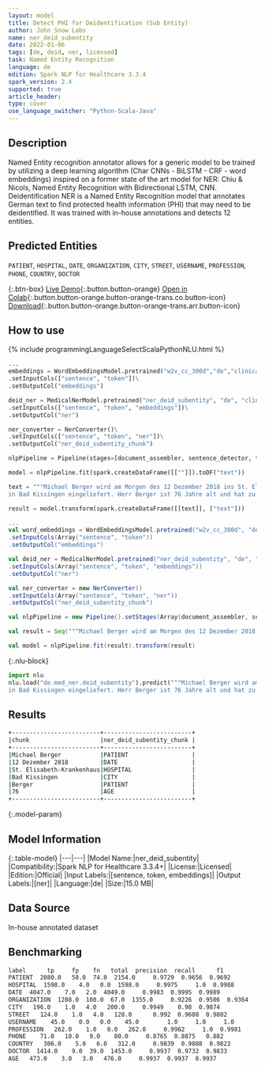 ```yaml
---
layout: model
title: Detect PHI for Deidentification (Sub Entity)
author: John Snow Labs
name: ner_deid_subentity
date: 2022-01-06
tags: [de, deid, ner, licensed]
task: Named Entity Recognition
language: de
edition: Spark NLP for Healthcare 3.3.4
spark_version: 2.4
supported: true
article_header:
type: cover
use_language_switcher: "Python-Scala-Java"
---
```



## Description


Named Entity recognition annotator allows for a generic model to be trained by utilizing a deep learning algorithm (Char CNNs - BiLSTM - CRF - word embeddings) inspired on a former state of the art model for NER: Chiu & Nicols, Named Entity Recognition with Bidirectional LSTM, CNN. Deidentification NER is a Named Entity Recognition model that annotates German text to find protected health information (PHI) that may need to be deidentified. It was trained with in-house annotations and detects 12 entities.


## Predicted Entities


`PATIENT`, `HOSPITAL`, `DATE`, `ORGANIZATION`, `CITY`, `STREET`, `USERNAME`, `PROFESSION`, `PHONE`, `COUNTRY`, `DOCTOR`


{:.btn-box}
[Live Demo](https://demo.johnsnowlabs.com/healthcare/NER_DEID_DE){:.button.button-orange}
[Open in Colab](https://github.com/JohnSnowLabs/spark-nlp-workshop/blob/master/tutorials/Certification_Trainings/Healthcare/4.1.Clinical_Deidentification_in_German.ipynb){:.button.button-orange.button-orange-trans.co.button-icon}
[Download](https://s3.amazonaws.com/auxdata.johnsnowlabs.com/clinical/models/ner_deid_subentity_de_3.3.4_2.4_1641460993460.zip){:.button.button-orange.button-orange-trans.arr.button-icon}


## How to use






<div class="tabs-box" markdown="1">
{% include programmingLanguageSelectScalaPythonNLU.html %}

```python
...
embeddings = WordEmbeddingsModel.pretrained("w2v_cc_300d","de","clinical/models")\
.setInputCols(["sentence", "token"])\
.setOutputCol("embeddings")

deid_ner = MedicalNerModel.pretrained("ner_deid_subentity", "de", "clinical/models")\
.setInputCols(["sentence", "token", "embeddings"])\
.setOutputCol("ner")

ner_converter = NerConverter()\
.setInputCols(["sentence", "token", "ner"])\
.setOutputCol("ner_deid_subentity_chunk")

nlpPipeline = Pipeline(stages=[document_assembler, sentence_detector, tokenizer, word_embeddings, deid_ner, ner_converter])

model = nlpPipeline.fit(spark.createDataFrame([[""]]).toDF("text"))

text = """Michael Berger wird am Morgen des 12 Dezember 2018 ins St. Elisabeth-Krankenhaus
in Bad Kissingen eingeliefert. Herr Berger ist 76 Jahre alt und hat zu viel Wasser in den Beinen."""

result = model.transform(spark.createDataFrame([[text]], ["text"]))
```
```scala
...
val word_embeddings = WordEmbeddingsModel.pretrained("w2v_cc_300d", "de", "clinical/models")
.setInputCols(Array("sentence", "token"))
.setOutputCol("embeddings")

val deid_ner = MedicalNerModel.pretrained("ner_deid_subentity", "de", "clinical/models") 
.setInputCols(Array("sentence", "token", "embeddings")) 
.setOutputCol("ner")

val ner_converter = new NerConverter()
.setInputCols(Array("sentence", "token", "ner"))
.setOutputCol("ner_deid_subentity_chunk")

val nlpPipeline = new Pipeline().setStages(Array(document_assembler, sentence_detector, tokenizer, word_embeddings, deid_ner, ner_converter))

val result = Seq("""Michael Berger wird am Morgen des 12 Dezember 2018 ins St. Elisabeth-Krankenhausin Bad Kissingen eingeliefert. Herr Berger ist 76 Jahre alt und hat zu viel Wasser in den Beinen.""").toDS.toDF("text")

val model = nlpPipeline.fit(result).transform(result)
```


{:.nlu-block}
```python
import nlu
nlu.load("de.med_ner.deid_subentity").predict("""Michael Berger wird am Morgen des 12 Dezember 2018 ins St. Elisabeth-Krankenhaus
in Bad Kissingen eingeliefert. Herr Berger ist 76 Jahre alt und hat zu viel Wasser in den Beinen.""")
```

</div>


## Results


```bash
+-------------------------+-------------------------+
|chunk                    |ner_deid_subentity_chunk |
+-------------------------+-------------------------+
|Michael Berger           |PATIENT                  |
|12 Dezember 2018         |DATE                     |
|St. Elisabeth-Krankenhaus|HOSPITAL                 |
|Bad Kissingen            |CITY                     |
|Berger                   |PATIENT                  |
|76                       |AGE                      |
+-------------------------+-------------------------+
```


{:.model-param}
## Model Information


{:.table-model}
|---|---|
|Model Name:|ner_deid_subentity|
|Compatibility:|Spark NLP for Healthcare 3.3.4+|
|License:|Licensed|
|Edition:|Official|
|Input Labels:|[sentence, token, embeddings]|
|Output Labels:|[ner]|
|Language:|de|
|Size:|15.0 MB|


## Data Source


In-house annotated dataset


## Benchmarking


```bash
label      tp     fp    fn   total  precision  recall      f1
PATIENT  2080.0   58.0  74.0  2154.0     0.9729  0.9656  0.9692
HOSPITAL  1598.0    4.0   0.0  1598.0     0.9975     1.0  0.9988
DATE  4047.0    7.0   2.0  4049.0     0.9983  0.9995  0.9989
ORGANIZATION  1288.0  108.0  67.0  1355.0     0.9226  0.9506  0.9364
CITY   196.0    1.0   4.0   200.0     0.9949    0.98  0.9874
STREET   124.0    1.0   4.0   128.0      0.992  0.9688  0.9802
USERNAME    45.0    0.0   0.0    45.0        1.0     1.0     1.0
PROFESSION   262.0    1.0   0.0   262.0     0.9962     1.0  0.9981
PHONE    71.0   10.0   9.0    80.0     0.8765  0.8875   0.882
COUNTRY   306.0    5.0   6.0   312.0     0.9839  0.9808  0.9823
DOCTOR  1414.0    9.0  39.0  1453.0     0.9937  0.9732  0.9833
AGE   473.0    3.0   3.0   476.0     0.9937  0.9937  0.9937
```

